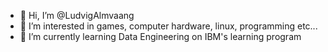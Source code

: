 - 👋 Hi, I’m @LudvigAlmvaang
- 👀 I’m interested in games, computer hardware, linux, programming etc...
- 🌱 I’m currently learning Data Engineering on IBM's learning program
<!---
- 💞️ I’m looking to collaborate on ..
- 📫 How to reach me ...
- 😄 Pronouns: ...
- ⚡ Fun fact: ...
--->

<!---
LudvigAlmvaang/LudvigAlmvaang is a ✨ special ✨ repository because its `README.md` (this file) appears on your GitHub profile.
You can click the Preview link to take a look at your changes.
--->
